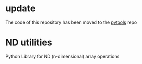 # update

The code of this repository has been moved to the [pytools](https://github.com/adalca/pytools-lib) repo

# ND utilities
Python Library for ND (n-dimensional) array operations

